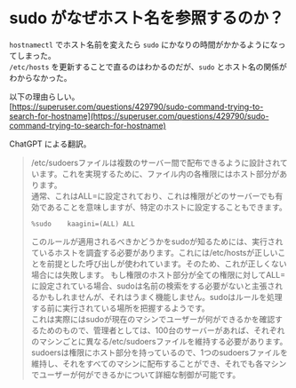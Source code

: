 # sudo がなぜホスト名を参照するのか？

`hostnamectl` でホスト名前を変えたら `sudo` にかなりの時間がかかるようになってしまった。  
`/etc/hosts` を更新することで直るのはわかるのだが、`sudo` とホスト名の関係がわからなかった。

以下の理由らしい。  
[https://superuser.com/questions/429790/sudo-command-trying-to-search-for-hostname](https://superuser.com/questions/429790/sudo-command-trying-to-search-for-hostname)

ChatGPT による翻訳。
> /etc/sudoersファイルは複数のサーバー間で配布できるように設計されています。これを実現するために、ファイル内の各権限にはホスト部分があります。  
> 通常、これはALL=に設定されており、これは権限がどのサーバーでも有効であることを意味しますが、特定のホストに設定することもできます。  
> ```
> %sudo    kaagini=(ALL) ALL
> ```  
> このルールが適用されるべきかどうかをsudoが知るためには、実行されているホストを調査する必要があります。これには/etc/hostsが正しいことを前提とした呼び出しが使われています。そのため、これが正しくない場合には失敗します。
> もし権限のホスト部分が全ての権限に対してALL=に設定されている場合、sudoは名前の検索をする必要がないと主張されるかもしれませんが、それはうまく機能しません。sudoはルールを処理する前に実行されている場所を把握するようです。  
> これは実際にはsudoが現在のマシンでユーザーが何ができるかを確認するためのもので、管理者としては、100台のサーバーがあれば、それぞれのマシンごとに異なる/etc/sudoersファイルを維持する必要があります。sudoersは権限にホスト部分を持っているので、1つのsudoersファイルを維持し、それをすべてのマシンに配布することができ、それでも各マシンでユーザーが何ができるかについて詳細な制御が可能です。
